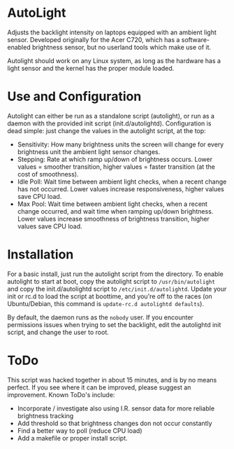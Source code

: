 # AutoLight
Adjusts the backlight intensity on laptops equipped with an ambient light sensor. Developed
originally for the Acer C720, which has a software-enabled brightness sensor, but no 
userland tools which make use of it.

Autolight should work on any Linux system, as long as the hardware has a light sensor and 
the kernel has the proper module loaded.


# Use and Configuration
Autolight can either be run as a standalone script (autolight), or run as a daemon with 
the provided init script (init.d/autolightd). Configuration is dead simple: just change the 
values in the autolight script, at the top:
- Sensitivity: How many brightness units the screen will change for every brightness
    unit the ambient light sensor changes.
- Stepping: Rate at which ramp up/down of brightness occurs. Lower values = smoother
    transition, higher values = faster transition (at the cost of smoothness).
- Idle Poll: Wait time between ambient light checks, when a recent change has not occurred.
    Lower values increase responsiveness, higher values save CPU load.
- Max Pool: Wait time between ambient light checks, when a recent change occurred,
    and wait time when ramping up/down brightness. Lower values increase smoothness of
    brightness transition, higher values save CPU load.

    
# Installation
For a basic install, just run the autolight script from the directory. To enable autolight
to start at boot, copy the autolight script to `/usr/bin/autolight` and copy the 
init.d/autolightd script to `/etc/init.d/autolightd`. Update your init or rc.d to load the
script at boottime, and you're off to the races (on Ubuntu/Debian, this command is 
`update-rc.d autolightd defaults`).

By default, the daemon runs as the `nobody` user. If you encounter permissions issues when
trying to set the backlight, edit the autolightd init script, and change the user to root.
   
    
# ToDo
This script was hacked together in about 15 minutes, and is by no means perfect. If you 
see where it can be improved, please suggest an improvement. Known ToDo's include:
- Incorporate / investigate also using I.R. sensor data for more reliable brightness
    tracking
- Add threshold so that brightness changes don not occur constantly
- Find a better way to poll (reduce CPU load)
- Add a makefile or proper install script.


